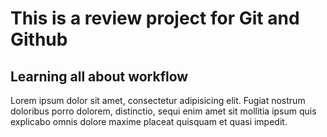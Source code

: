 # This is a review project for Git and Github

## Learning all about workflow

Lorem ipsum dolor sit amet, consectetur adipisicing elit. Fugiat nostrum doloribus porro dolorem, distinctio, sequi enim amet sit mollitia ipsum quis explicabo omnis dolore maxime placeat quisquam et quasi impedit.